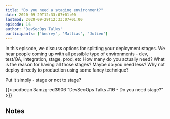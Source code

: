 ```yaml
---
title: "Do you need a staging environment?"
date: 2020-09-29T12:33:07+01:00
lastmod: 2020-09-29T12:33:07+01:00
episode: 16
author: 'DevSecOps Talks'
participants: ['Andrey', 'Mattias', 'Julien']
---
```


In this episode, we discuss options for splitting your deployment stages.
We hear people coming up with all possible type of environments - dev, test/QA, integration, stage, prod, etc
How many do you actually need? What is the reason for having all those stages?
Maybe do you need less? Why not deploy directly to production using some fancy technique?

Put it simply - stage or not to stage?

<!--more-->

<!-- Player -->

{{< podbean 3amzg-ed3906 "DevSecOps Talks #16 - Do you need stage?" >}}

## Notes


